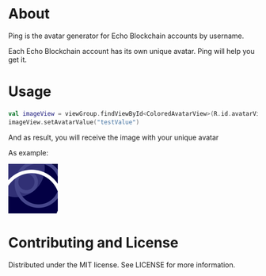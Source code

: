 # About
Ping is the avatar generator for Echo Blockchain accounts by username.

Each Echo Blockchain account has its own unique avatar. Ping will help you get it.

# Usage

```kotlin
val imageView = viewGroup.findViewById<ColoredAvatarView>(R.id.avatarView)
imageView.setAvatarValue("testValue")
```

And as result, you will receive the image with your unique avatar

As example:

![PixelPlex avatar](pixelplex-avatar.png)

# Contributing and License
Distributed under the MIT license. See LICENSE for more information.
